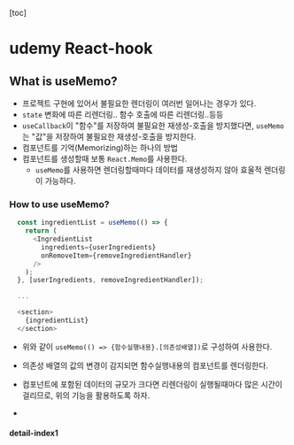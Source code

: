 [toc]

# udemy React-hook

## What is useMemo?

- 프로젝트 구현에 있어서 불필요한 렌더링이 여러번 일어나는 경우가 있다.
- `state` 변화에 따른 리렌더링.. 함수 호출에 따른 리렌더링..등등
- `useCallback`이 "함수"를 저장하여 불필요한 재생성-호출을 방지했다면, `useMemo`는 "값"을 저장하여 불필요한 재생성-호출을 방지한다.
- 컴포넌트를 기억(Memorizing)하는 하나의 방법
- 컴포넌트를 생성할때 보통 `React.Memo`를 사용한다.
  - `useMemo`를 사용하면 렌더링할때마다 데이터를 재생성하지 않아 효울적 렌더링이 가능하다.

### How to use useMemo?

```javascript
  const ingredientList = useMemo(() => {
    return (
      <IngredientList
        ingredients={userIngredients}
        onRemoveItem={removeIngredientHandler}
      />
    );
  }, [userIngredients, removeIngredientHandler]);

  ...

  <section>
    {ingredientList}
  </section>
```

- 위와 같이 `useMemo(() => {함수실행내용}.[의존성배열])`로 구성하여 사용한다.
- 의존성 배열의 값의 변경이 감지되면 함수실행내용의 컴포넌트를 렌더링한다.

- 컴포넌트에 포함된 데이터의 규모가 크다면 리렌더링이 실행될때마다 많은 시간이 걸리므로, 위의 기능을 활용하도록 하자.
- 
#### detail-index1
